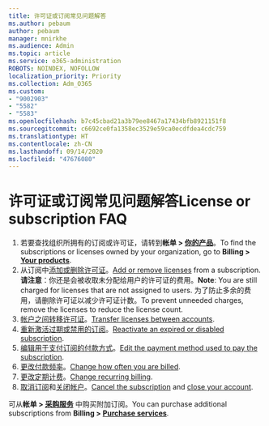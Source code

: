 ```yaml
---
title: 许可证或订阅常见问题解答
ms.author: pebaum
author: pebaum
manager: mnirkhe
ms.audience: Admin
ms.topic: article
ms.service: o365-administration
ROBOTS: NOINDEX, NOFOLLOW
localization_priority: Priority
ms.collection: Adm_O365
ms.custom:
- "9002903"
- "5582"
- "5583"
ms.openlocfilehash: b7c45cbad21a3b79ee8467a17434bfb8921151f8
ms.sourcegitcommit: c6692ce0fa1358ec3529e59ca0ecdfdea4cdc759
ms.translationtype: HT
ms.contentlocale: zh-CN
ms.lasthandoff: 09/14/2020
ms.locfileid: "47676080"
---
```

# <a name="license-or-subscription-faq"></a><span data-ttu-id="964bf-102">许可证或订阅常见问题解答</span><span class="sxs-lookup"><span data-stu-id="964bf-102">License or subscription FAQ</span></span>

1. <span data-ttu-id="964bf-103">若要查找组织所拥有的订阅或许可证，请转到**帐单 > [你的产品](https://go.microsoft.com/fwlink/p/?linkid=842054)**。</span><span class="sxs-lookup"><span data-stu-id="964bf-103">To find the subscriptions or licenses owned by your organization, go to **Billing > [Your products](https://go.microsoft.com/fwlink/p/?linkid=842054)**.</span></span> 
2. <span data-ttu-id="964bf-104">从订阅中[添加或删除许可证](https://docs.microsoft.com/alchemyinsights/how-to-add-or-reduce-licenses)。</span><span class="sxs-lookup"><span data-stu-id="964bf-104">[Add or remove licenses](https://docs.microsoft.com/alchemyinsights/how-to-add-or-reduce-licenses) from a subscription.</span></span> <span data-ttu-id="964bf-105">**请注意**：你还是会被收取未分配给用户的许可证的费用。</span><span class="sxs-lookup"><span data-stu-id="964bf-105">**Note**: You are still charged for licenses that are not assigned to users.</span></span> <span data-ttu-id="964bf-106">为了防止多余的费用，请删除许可证以减少许可证计数。</span><span class="sxs-lookup"><span data-stu-id="964bf-106">To prevent unneeded charges, remove the licenses to reduce the license count.</span></span> 
3. <span data-ttu-id="964bf-107">[帐户之间转移许可证](https://docs.microsoft.com/alchemyinsights/transfer-licenses-between-tenants)。</span><span class="sxs-lookup"><span data-stu-id="964bf-107">[Transfer licenses between accounts](https://docs.microsoft.com/alchemyinsights/transfer-licenses-between-tenants).</span></span> 
4. <span data-ttu-id="964bf-108">[重新激活过期或禁用的订阅](https://go.microsoft.com/fwlink/?linkid=2117519)。</span><span class="sxs-lookup"><span data-stu-id="964bf-108">[Reactivate an expired or disabled subscription](https://go.microsoft.com/fwlink/?linkid=2117519).</span></span> 
5. <span data-ttu-id="964bf-109">[编辑用于支付订阅的付款方式](https://go.microsoft.com/fwlink/?linkid=2117167)。</span><span class="sxs-lookup"><span data-stu-id="964bf-109">[Edit the payment method used to pay the subscription](https://go.microsoft.com/fwlink/?linkid=2117167).</span></span> 
6. <span data-ttu-id="964bf-110">[更改付款频率](https://go.microsoft.com/fwlink/?linkid=2119112)。</span><span class="sxs-lookup"><span data-stu-id="964bf-110">[Change how often you are billed](https://go.microsoft.com/fwlink/?linkid=2119112).</span></span> 
7. <span data-ttu-id="964bf-111">[更改定期计费](https://go.microsoft.com/fwlink/?linkid=2119216)。</span><span class="sxs-lookup"><span data-stu-id="964bf-111">[Change recurring billing](https://go.microsoft.com/fwlink/?linkid=2119216).</span></span> 
8. <span data-ttu-id="964bf-112">[取消订阅](https://go.microsoft.com/fwlink/?linkid=2119113)和[关闭帐户](https://docs.microsoft.com/alchemyinsights/how-to-close-your-account)。</span><span class="sxs-lookup"><span data-stu-id="964bf-112">[Cancel the subscription](https://go.microsoft.com/fwlink/?linkid=2119113) and [close your account](https://docs.microsoft.com/alchemyinsights/how-to-close-your-account).</span></span> 

<span data-ttu-id="964bf-113">可从**帐单 > [采购服务](https://go.microsoft.com/fwlink/p/?linkid=868433)** 中购买附加订阅。</span><span class="sxs-lookup"><span data-stu-id="964bf-113">You can purchase additional subscriptions from **Billing > [Purchase services](https://go.microsoft.com/fwlink/p/?linkid=868433)**.</span></span>
